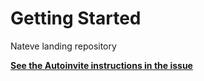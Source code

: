 # Getting Started
Nateve landing repository

[**See the Autoinvite instructions in the issue**](https://github.com/NateveLang/GettingStarted/issues/1)
